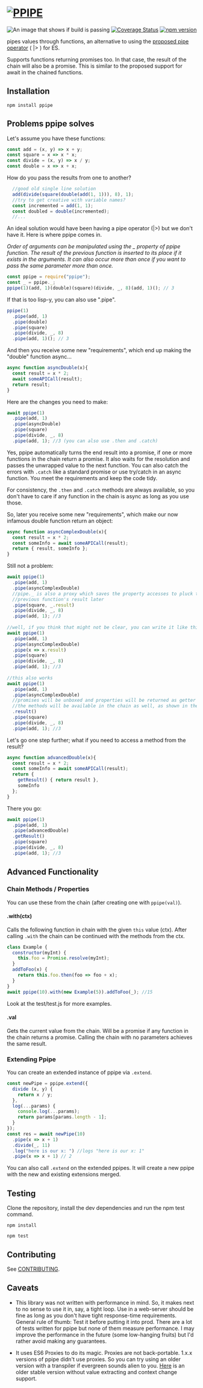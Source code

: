 # [![PPIPE](logo/logo_s.png)](https://github.com/egeozcan/ppipe)

![An image that shows if build is passing](https://travis-ci.org/egeozcan/ppipe.svg?branch=master "Build Status")
[![Coverage Status](https://coveralls.io/repos/github/egeozcan/ppipe/badge.svg?branch=master)](https://coveralls.io/github/egeozcan/ppipe?branch=master)
[![npm version](https://badge.fury.io/js/ppipe.svg)](https://badge.fury.io/js/ppipe)

pipes values through functions, an alternative to using the [proposed pipe operator](https://github.com/mindeavor/es-pipeline-operator) ( |> ) for ES.

Supports functions returning promises too. In that case, the result of the
chain will also be a promise. This is similar to the proposed support for
await in the chained functions.

## Installation

`npm install ppipe`

## Problems ppipe solves

Let's assume you have these functions:

```javascript
const add = (x, y) => x + y;
const square = x => x * x;
const divide = (x, y) => x / y;
const double = x => x + x;
```

How do you pass the results from one to another?

```javascript
  //good old single line solution
  add(divide(square(double(add(1, 1))), 8), 1);
  //try to get creative with variable names?
  const incremented = add(1, 1);
  const doubled = double(incremented);
  //...
```

An ideal solution would have been having a pipe operator (|>) but we don't have it. Here is
where ppipe comes in.

*Order of arguments can be manipulated using the _ property of ppipe function. The result of
the previous function is inserted to its place if it exists in the arguments. It can also
occur more than once if you want to pass the same parameter more than once.*

```javascript
const ppipe = require("ppipe");
const _ = ppipe._;
ppipe(1)(add, 1)(double)(square)(divide, _, 8)(add, 1)(); // 3
```

If that is too lisp-y, you can also use ".pipe".

```javascript
ppipe(1)
  .pipe(add, 1)
  .pipe(double)
  .pipe(square)
  .pipe(divide, _, 8)
  .pipe(add, 1)(); // 3
```

And then you receive some new "requirements", which end up making the "double" function
async...

```javascript
async function asyncDouble(x){
  const result = x * 2;
  await someAPICall(result);
  return result;
}
```

Here are the changes you need to make:

```javascript
await ppipe(1)
  .pipe(add, 1)
  .pipe(asyncDouble)
  .pipe(square)
  .pipe(divide, _, 8)
  .pipe(add, 1); //3 (you can also use .then and .catch)
```

Yes, ppipe automatically turns the end result into a promise, if one or more functions in the 
chain return a promise. It also waits for the resolution and passes the unwrapped value to the 
next function. You can also catch the errors with `.catch` like a standard promise or use
try/catch in an async function. You meet the requirements and keep the code tidy.

For consistency, the `.then` and `.catch` methods are always available, so you don't have to care
if any function in the chain is async as long as you use those.

So, later you receive some new "requirements", which make our now infamous double function 
return an object:

```javascript
async function asyncComplexDouble(x){
  const result = x * 2;
  const someInfo = await someAPICall(result);
  return { result, someInfo };
}
```

Still not a problem:

```javascript
await ppipe(1)
  .pipe(add, 1)
  .pipe(asyncComplexDouble)
  //pipe._ is also a proxy which saves the property accesses to pluck the prop from the
  //previous function's result later
  .pipe(square, _.result)
  .pipe(divide, _, 8)
  .pipe(add, 1); //3
  
//well, if you think that might not be clear, you can write it like this, too
await ppipe(1)
  .pipe(add, 1)
  .pipe(asyncComplexDouble)
  .pipe(x => x.result)
  .pipe(square)
  .pipe(divide, _, 8)
  .pipe(add, 1); //3
  
//this also works
await ppipe(1)
  .pipe(add, 1)
  .pipe(asyncComplexDouble)
  //promises will be unboxed and properties will be returned as getter functions
  //the methods will be available in the chain as well, as shown in the next example
  .result()
  .pipe(square)
  .pipe(divide, _, 8)
  .pipe(add, 1); //3
```

Let's go one step further; what if you need to access a method from the result?

```javascript
async function advancedDouble(x){
  const result = x * 2;
  const someInfo = await someAPICall(result);
  return { 
    getResult() { return result }, 
    someInfo 
  };
}
```

There you go:

```javascript
await ppipe(1)
  .pipe(add, 1)
  .pipe(advancedDouble)
  .getResult()
  .pipe(square)
  .pipe(divide, _, 8)
  .pipe(add, 1); //3
```

## Advanced Functionality

### Chain Methods / Properties

You can use these from the chain (after creating one with `ppipe(val)`).

#### .with(ctx)

Calls the following function in chain with the given `this` value (ctx). After calling `.with`
the chain can be continued with the methods from the ctx.

```javascript
class Example {
  constructor(myInt) {
    this.foo = Promise.resolve(myInt);
  }
  addToFoo(x) {
    return this.foo.then(foo => foo + x);
  }
}
await ppipe(10).with(new Example(5)).addToFoo(_); //15
```

Look at the test/test.js for more examples.

#### .val

Gets the current value from the chain. Will be a promise if any function in the chain returns a
promise. Calling the chain with no parameters achieves the same result.

### Extending Ppipe

You can create an extended instance of ppipe via `.extend`.

```javascript
const newPipe = ppipe.extend({
  divide (x, y) {
    return x / y;
  },
  log(...params) {
    console.log(...params);
    return params[params.length - 1];
  }
});
const res = await newPipe(10)
  .pipe(x => x + 1)
  .divide(_, 11)
  .log("here is our x: ") //logs "here is our x: 1"
  .pipe(x => x + 1) // 2
```

You can also call `.extend` on the extended ppipes. It will create a new ppipe with the new and
existing extensions merged.

## Testing

Clone the repository, install the dev dependencies and run the npm test command.

`npm install`

`npm test`

## Contributing

See [CONTRIBUTING](https://github.com/egeozcan/ppipe/blob/master/.github/CONTRIBUTING.md).

## Caveats

* This library was not written with performance in mind. So, it makes next to no sense to use
it in, say, a tight loop. Use in a web-server should be fine as long as you don't have tight
response-time requirements. General rule of thumb: Test it before putting it into prod. There
are a lot of tests written for ppipe but none of them measure performance. I may improve the
performance in the future (some low-hanging fruits) but I'd rather avoid making any guarantees.

* It uses ES6 Proxies to do its magic. Proxies are not back-portable. 1.x.x versions of ppipe
didn't use proxies. So you can try using an older version with a transpiler if evergreen sounds
alien to you.
[Here](https://github.com/egeozcan/ppipe/blob/1888e9269be90f549d5c00002f7e800598c6d539/index.js)
is an older stable version without value extracting and context change support.
